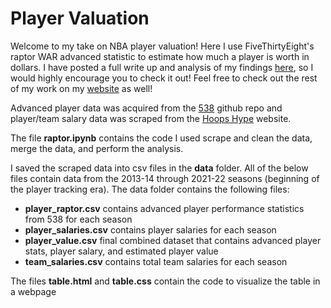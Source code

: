# Player Valuation

Welcome to my take on NBA player valuation! Here I use FiveThirtyEight's raptor WAR advanced statistic to estimate how much a player is worth in dollars. I have posted a full write up and analysis of my findings [here](https://jquam15.github.io/Player_Valuation.html), so I would highly encourage you to check it out! Feel free to check out the rest of my work on my [website](https://jquam15.github.io) as well!

Advanced player data was acquired from the [538](https://github.com/fivethirtyeight/data/tree/master/nba-raptor) github repo and player/team salary data was scraped from the [Hoops Hype](https://hoopshype.com/salaries/2021-2022/) website.

The file **raptor.ipynb** contains the code I used scrape and clean the data, merge the data, and perform the analysis.

I saved the scraped data into csv files in the **data** folder. All of the below files contain data from the 2013-14 through 2021-22 seasons (beginning of the player tracking era). The data folder contains the following files:

* **player_raptor.csv** contains advanced player performance statistics from 538 for each season
* **player_salaries.csv** contains player salaries for each season
* **player_value.csv** final combined dataset that contains advanced player stats, player salary, and estimated player value
* **team_salaries.csv** contains total team salaries for each season 

The files **table.html** and **table.css** contain the code to visualize the table in a webpage
